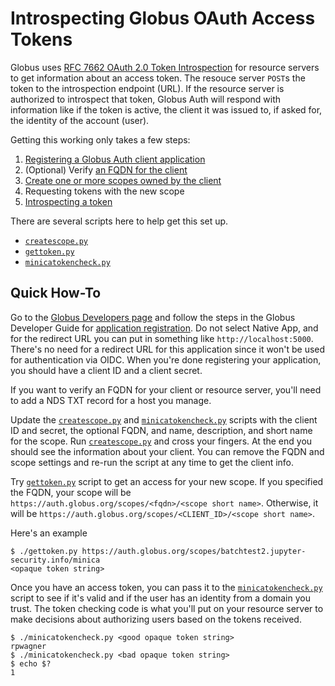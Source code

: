 # Introspecting Globus OAuth Access Tokens

Globus uses [RFC 7662 OAuth 2.0 Token
Introspection](https://tools.ietf.org/html/rfc7662) for resource
servers to get information about an access token. The
resouce server `POST`s the token to the introspection endpoint
(URL). If the resource server is authorized to introspect that token,
Globus Auth will respond with information like if the token is active,
the client it was issued to, if asked for, the identity of the account (user).

Getting this working only takes a few steps:

1. [Registering a Globus Auth client application](https://docs.globus.org/api/auth/developer-guide/#register-app)
2. (Optional) Verify [an FQDN for the client](https://docs.globus.org/api/auth/reference/#add_fqdn)
3. [Create one or more scopes owned by the client](https://docs.globus.org/api/auth/reference/#create_scope)
4. Requesting tokens with the new scope
5. [Introspecting a token](https://docs.globus.org/api/auth/reference/#token-introspect)

There are several scripts here to help get this set up.

* [`createscope.py`](createscope.py)
* [`gettoken.py`](gettoken.py)
* [`minicatokencheck.py`](minicatokencheck.py)

## Quick How-To

Go to the [Globus Developers page](https://developers.globus.org) and follow the steps in the Globus Developer Guide for [application registration](https://docs.globus.org/api/auth/developer-guide/#register-app). Do not select Native App, and for the redirect URL you can put in something like `http://localhost:5000`. There's no need for a redirect URL for this application since it won't be used for authentication via OIDC. When you're done registering your application, you should have a client ID and a client secret.

If you want to verify an FQDN for your client or resource server, you'll need to add a NDS TXT record for a host you manage.

Update the [`createscope.py`](createscope.py) and [`minicatokencheck.py`](minicatokencheck.py) scripts with the client ID and secret, the optional FQDN, and name, description, and short name for the scope. Run [`createscope.py`](createscope.py) and cross your fingers. At the end you should see the information about your client. You can remove the FQDN and scope settings and re-run the script at any time to get the client info.

Try [`gettoken.py`](gettoken.py) script to get an access for your new scope. If you specified the FQDN, your scope will be `https://auth.globus.org/scopes/<fqdn>/<scope short name>`. Otherwise, it will be `https://auth.globus.org/scopes/<CLIENT_ID>/<scope short name>`. 

Here's an example
```
$ ./gettoken.py https://auth.globus.org/scopes/batchtest2.jupyter-security.info/minica
<opaque token string>
```

Once you have an access token, you can pass it to the [`minicatokencheck.py`](minicatokencheck.py) script to see if it's valid and if the user has an identity from a domain you trust. The token checking code is what you'll put on your resource server to make decisions about authorizing users based on the tokens received.

```
$ ./minicatokencheck.py <good opaque token string>
rpwagner
$ ./minicatokencheck.py <bad opaque token string>
$ echo $?
1
```
